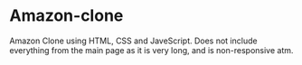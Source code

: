 # Amazon-clone
 Amazon Clone using HTML, CSS and JaveScript. Does not include everything from the main page as it is very long, and is non-responsive atm.
